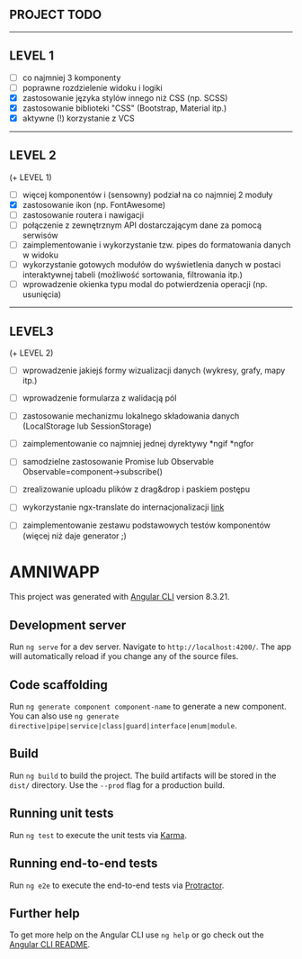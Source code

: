 ## PROJECT TODO

-------------------------------------------------------------------------------
LEVEL 1
-------------------------------------------------------------------------------
- [ ] co najmniej 3 komponenty
- [ ] poprawne rozdzielenie widoku i logiki
- [x] zastosowanie języka stylów innego niż CSS (np. SCSS)
- [x] zastosowanie biblioteki "CSS" (Bootstrap, Material itp.)
- [x] aktywne (!) korzystanie z VCS

-------------------------------------------------------------------------------
LEVEL 2
-------------------------------------------------------------------------------
(+ LEVEL 1)
- [ ] więcej komponentów i (sensowny) podział na co najmniej 2 moduły
- [x] zastosowanie ikon (np. FontAwesome)
- [ ] zastosowanie routera i nawigacji
- [ ] połączenie z zewnętrznym API dostarczającym dane za pomocą serwisów
- [ ] zaimplementowanie i wykorzystanie tzw. pipes do formatowania danych w widoku
- [ ] wykorzystanie gotowych modułów do wyświetlenia danych w postaci interaktywnej
  tabeli (możliwość sortowania, filtrowania itp.) 
- [ ] wprowadzenie okienka typu modal do potwierdzenia operacji (np. usunięcia)

-------------------------------------------------------------------------------
LEVEL3
-------------------------------------------------------------------------------
(+ LEVEL 2)
- [ ] wprowadzenie jakiejś formy wizualizacji danych (wykresy, grafy, mapy itp.)
- [ ] wprowadzenie formularza z walidacją pól
- [ ] zastosowanie mechanizmu lokalnego składowania danych (LocalStorage lub 
  SessionStorage)
- [ ] zaimplementowanie co najmniej jednej dyrektywy *ngif *ngfor
- [ ] samodzielne zastosowanie Promise lub Observable Observable=component->subscribe()
- [ ] zrealizowanie uploadu plików z drag&drop i paskiem postępu
- [ ] wykorzystanie ngx-translate do internacjonalizacji [link](https://github.com/ngx-translate/core)
- [ ] zaimplementowanie zestawu podstawowych testów komponentów (więcej niż daje 
  generator ;)


# AMNIWAPP

This project was generated with [Angular CLI](https://github.com/angular/angular-cli) version 8.3.21.

## Development server

Run `ng serve` for a dev server. Navigate to `http://localhost:4200/`. The app will automatically reload if you change any of the source files.

## Code scaffolding

Run `ng generate component component-name` to generate a new component. You can also use `ng generate directive|pipe|service|class|guard|interface|enum|module`.

## Build

Run `ng build` to build the project. The build artifacts will be stored in the `dist/` directory. Use the `--prod` flag for a production build.

## Running unit tests

Run `ng test` to execute the unit tests via [Karma](https://karma-runner.github.io).

## Running end-to-end tests

Run `ng e2e` to execute the end-to-end tests via [Protractor](http://www.protractortest.org/).

## Further help

To get more help on the Angular CLI use `ng help` or go check out the [Angular CLI README](https://github.com/angular/angular-cli/blob/master/README.md).
